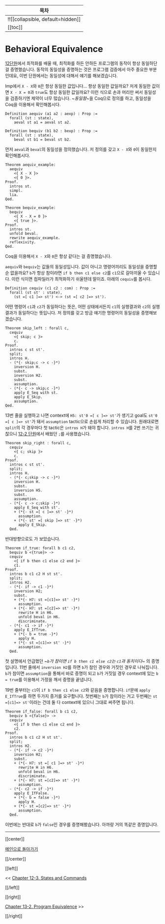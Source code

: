| 목차 |
|-------------------|
|!![[collapsible, default=hidden]]  |
|[[toc]]|

# Behavioral Equivalence

[12단원](Chap12-1.html#optimizations)에서 최적화를 배울 때, 최적화를 하든 안하든 프로그램의 동작이 항상 동일하단 걸 증명했습니다. 동작의 동일성을 증명하는 것은 프로그램 검증에서 아주 중요한 부분인데요, 이번 단원에서는 동일성에 대해서 얘기를 해보겠습니다.

Imp에서 `X - X`와 `0`은 항상 동일한 값입니다... 항상 동일한 값일까요? 저게 동일한 값이면 `X - X = 0`과 `true`도 항상 동일한 값일까요? 이런 식으로 손과 머리만 써서 동일성을 검증하기엔 제약이 너무 많습니다. ~_동일함_~을 Coq으로 정의를 하고, 동일성을 Coq을 이용해서 확인해봅시다.

```haskell, line_num
Definition aequiv (a1 a2 : aexp) : Prop :=
  forall (st : state),
    aeval st a1 = aeval st a2.

Definition bequiv (b1 b2 : bexp) : Prop :=
  forall (st : state),
    beval st b1 = beval st b2.
```

먼저 `aeval`과 `beval`의 동일성을 정의했습니다. 저 정의를 갖고 `X - X`와 `0`이 동일한지 확인해봅시다.

```haskell, line_num
Theorem aequiv_example:
  aequiv
    <{ X - X }>
    <{ 0 }>.
Proof.
  intros st.
  simpl.
  lia.
Qed.

Theorem bequiv_example:
  bequiv
    <{ X - X = 0 }>
    <{ true }>.
Proof.
  intros st.
  unfold beval.
  rewrite aequiv_example.
  reflexivity.
Qed.
```

Coq을 이용해서 `X - X`와 `0`은 항상 같다는 걸 증명했습니다.

`aequiv`와 `bequiv`는 값들의 동일성입니다. 값이 아니고 명령어끼리도 동일성을 증명할 순 없을까요? `b`가 항상 참이라면 `if b then c1 else c2`를 `c1`으로 갈아끼울 수 있습니다. 이런 식이면 컴파일러가 최적화하기 쉬울텐데 말이죠. 아래의 `cequiv`를 봅시다.

```haskell, line_num
Definition cequiv (c1 c2 : com) : Prop :=
  forall (st st' : state),
    (st =[ c1 ]=> st') <-> (st =[ c2 ]=> st').
```

어떤 명령어 `c1`과 `c2`가 동일하다는 뜻은, 어떤 상태에서든지 `c1`의 실행결과와 `c2`의 실행결과가 동일하다는 뜻입니다. 저 정의를 갖고 방금 얘기한 명령어의 동일성을 증명해보겠습니다.

```haskell, line_num
Theorem skip_left : forall c,
  cequiv
    <{ skip; c }>
    c.
Proof.
  intros c st st'.
  split;
  intros H.
  - (*{- skip;c -> c -}*)
    inversion H.
    subst.
    inversion H2.
    subst.
    assumption.
  - (*{- c -> skip;c -}*)
    apply E_Seq with st.
    apply E_Skip.
    assumption.
Qed.
```

13번 줄을 실행하고 나면 context에 `H5: st'0 =[ c ]=> st'`가 생기고 goal도 `st'0 =[ c ]=> st'`가 돼서 `assumption` tactic으로 손쉽게 처리할 수 있습니다. 원래대로면 `split`의 각 경우마다 첫 tactic은 `intros H`가 돼야 합니다. `intros H`를 2번 쓰기는 귀찮으니 [12-2 단원](Chap12-2.html#keywordsemicolon)에서 배웠던 `;`를 사용했습니다.

```haskell, line_num
Theorem skip_right : forall c,
  cequiv
    <{ c; skip }>
    c.
Proof.
  intros c st st'.
  split;
  intros H.
  - (*{- c;skip -> c -}*)
    inversion H.
    subst.
    inversion H5.
    subst.
    assumption.
  - (*{- c -> c;skip -}*)
    apply E_Seq with st'.
    + (*{- st =[ c ]=> st' -}*)
      assumption.
    + (*{- st' =[ skip ]=> st' -}*)
      apply E_Skip.
  Qed.
```

반대방향으로도 가 보았습니다.

```haskell, line_num
Theorem if_true: forall b c1 c2,
  bequiv b <{true}> ->
  cequiv
    <{ if b then c1 else c2 end }>
    c1.
Proof.
  intros b c1 c2 H st st'.
  split;
  intros H2.
  - (*{- if -> c1 -}*)
    inversion H2;
    subst.
    + (*{- H7: st =[c1]=> st' -}*)
      assumption.
    + (*{- H7: st =[c2]=> st' -}*)
      rewrite H in H6.
      unfold beval in H6.
      discriminate.
  - (*{- c1 -> if -}*)
    apply E_IfTrue.
    + (*{- b = true -}*)
      apply H.
    + (*{- st =[c1]=> st' -}*)
      assumption.
  Qed.
```

첫 설명에서 언급했던 ~_`b`가 참이면 `if b then c1 else c2`는 `c1`과 동치이다_~ 의 증명입니다. 11번 줄에서 `inversion H2`를 하면 `b`가 참인 경우와 거짓인 경우로 나눠집니다. `b`가 참이면 `assumption`을 통해서 바로 증명이 되고 `b`가 거짓일 경우 context에 있는 `b = true`를 이용해서 가정을 깨서 증명을 끝냅니다.

19번 줄부터는 `c1`이 `if b then c1 else c2`와 같음을 증명합니다. `if`문에 `apply E_IfTrue`를 하면 두가지 증거를 요구합니다. 첫번째는 `b`가 참이라는 거고 두번째는 `st =[c1]=> st'`이라는 건데 둘 다 context에 있으니 그대로 써주면 됩니다.

```haskell, line_num
Theorem if_false: forall b c1 c2,
  bequiv b <{false}> ->
  cequiv
    <{ if b then c1 else c2 end }>
    c2.
Proof.
  intros b c1 c2 H st st'.
  split;
  intros H2.
  - (*{- if -> c2 -}*)
    inversion H2;
    subst.
    + (*{- H7: st =[ c1 ]=> st' -}*)
      rewrite H in H6.
      unfold beval in H6.
      discriminate.
    + (*{- H7: st =[c2]=> st' -}*)
      assumption.
  - (*{- c2 -> if -}*)
    apply E_IfFalse.
    + (*{- b = false -}*)
      apply H.
    + (*{- st =[c2]=> st' -}*)
      assumption.
  Qed.
```

이번에는 반대로 `b`가 `false`인 경우를 증명해봤습니다. 아까랑 거의 똑같은 증명입니다.

---

[[center]]

[메인으로 돌아가기](index.html)

[[/center]]

[[left]]

<< [Chapter 12-3. States and Commands](Chap12-3.html)

[[/left]]

[[right]]

[Chapter 13-2. Program Equivalence](Chap13-2.html) >>

[[/right]]